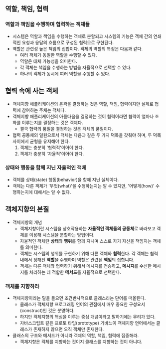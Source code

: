## 역할, 책임, 협력

### 역할과 책임을 수행하며 협력하는 객체들

- 시스템은 역할과 책임을 수행하는 객체로 분할되고 시스템의 기능은 객체 간의 연쇄적인 요청과 응답의 흐름으로 구성된 협력으로 구현된다.
- 역할은 관련성 높은 책임의 집합이다. 객체의 역할의 특징은 다음과 같다.
  - 여러 객체가 동일한 역할을 수행할 수 있다.
  - 역할은 대체 가능성을 의미한다.
  - 각 객체는 책임을 수행하는 방법을 자율적으로 선택할 수 있다.
  - 하나의 객체가 동시에 여러 역할을 수행할 수 있다.

## 협력 속에 사는 객체

- 객체지향 애플리케이션의 윤곽을 결정하는 것은 역할, 책임, 협력이지만 실제로 협력에 참여하는 주체는 객체다.
- 객체지향 애플리케이션의 아름다움을 결정하는 것이 협력이라면 협력이 얼마나 조화를 이루는지를 결정하는 것은 객체다.
  - 결국 협력의 품질을 결정하는 것은 객체의 품질이다.
- 협력 공동체의 일원으로서 객체는 다음과 같은 두 가지 덕목을 갖춰야 하며, 두 덕목 사이에서 균형을 유지해야 한다.
  1. 객체는 충분히 '협력적'이어야 한다.
  2. 객체가 충분히 '자율적'이어야 한다.

### 상태와 행동을 함께 지닌 자율적인 객체

- 객체를 상태(state) 행동(behavior)을 함께 지닌 실체이다.
- 객체는 다른 객체가 '무엇(what)'을 수행하는지는 알 수 있지만, '어떻게(how)' 수행하는지에 대해서는 알 수 없다.

## 객체지향의 본질

- 객체지향의 개념
  - 객체지향이란 시스템을 상호작용하는 **자율적인 객체들의 공동체**로 바라보고 객체를 이용해 시스템을 분할하는 방법이다.
  - 자율적인 객체란 **상태**와 **행위**를 함께 지니며 스스로 자기 자신을 책임지는 객체를 의미한다.
  - 객체는 시스템의 행위를 구현하기 위해 다른 객체와 **협력**한다. 각 객체는 협력 내에서 정해진 **역할**을 수행하며 역할은 관련된 **책임**의 집합니다.
  - 객체는 다른 객체와 협력하기 위해서 메시지를 전송하고, **메시지**를 수신한 메시지를 처리하는 데 적합한 **메서드**를 자율적으로 선택한다.

### 객체를 지향하라

- 객체지향이라는 말을 들으면 조건반사적으로 클래스라는 단어를 떠올린다.
  - 클래스가 객체지향 프로그래밍 언어의 관점에서 매우 중요한 구성요서(construct)인 것은 분명하다.
  - 하지만 객체지향의 핵심을 이루는 중심 개념이라고 말하기에는 무리가 있다.
  - 자바스크립트 같은 프로토 타입(prototype) 기바느이 객체지향 언어에서는 클래스가 존재하지 않으면 오직 객체만 존재한다.
- 클래스의 구조와 메서드가 아니라 객체의 역할, 책임, 협력에 집중해라.
  - 객체지향은 객체를 지향하는 것이지 클래스를 지향하는 것이 아니다.
